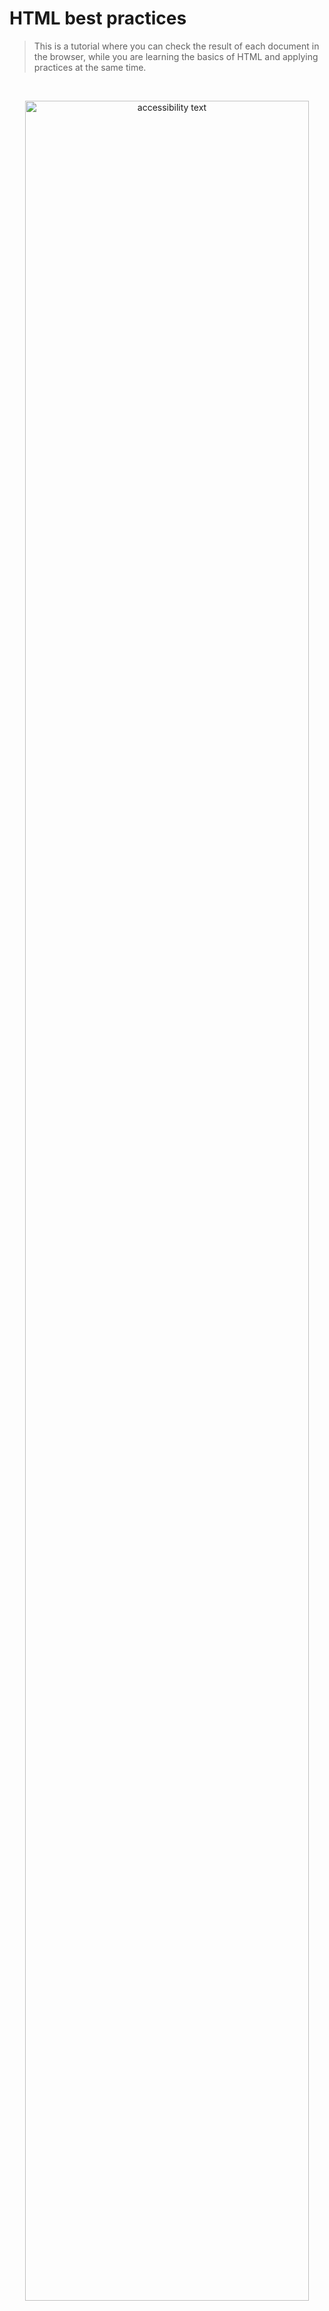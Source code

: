 # HTML best practices

<!-- ## Travis CI badges and github actions
# Logo: Framework, tool, base of the project not all  -->

<!-- Markdown link & img dfn's -->

<!-- [npm-image]: https://img.shields.io/npm/v/datadog-metrics.svg?style=flat-square
[npm-url]: https://npmjs.org/package/datadog-metrics
[npm-downloads]: https://img.shields.io/npm/dm/datadog-metrics.svg?style=flat-square
[travis-image]: https://img.shields.io/travis/escummy/node-datadog-metrics/master.svg?style=flat-square
[travis-url]: https://travis-ci.org/escummy/node-datadog-metrics
[wiki]: https://github.com/escummy/yourproject/wiki -->

 <!-- [![Build Status](https://travis-ci.org/escummy/dillinger.svg?branch=master)](https://travis-ci.org/escummy/dillinger) <img alt="Github workflows" src="https://github.com/thmsgbrt/thmsgbrt/workflows/README%20build/badge.svg"/> <img alt="Contributor Covenant v2.1" src="https://img.shields.io/badge/Contributor%20Covenant-2.1-4baaaa.svg"/> <img alt="License" src="https://img.shields.io/github/license/escummy/webpack-complete?style=flat-square&labelColor=343b41"/> -->

> This is a tutorial where you can check the result of each document in the browser, while you are learning the basics of HTML and applying practices at the same time.

<br>

<!-- ## Snapshots -->

<p align="center">
  <img src="https://user-images.githubusercontent.com/90976678/194220688-e198d2f3-1815-4aa7-bf21-eede70c54de2.gif" width="95%" title="html " alt="accessibility text">
</p>

<br>

## Getting Started

These instructions will get you a copy of the project up and running on your local machine for development and testing purposes. See deployment for notes on how to deploy on a live system and clone the repository.

<br>

- (Option 1): Clone the repository with link "https"
<!-- Change link path for each repository (automate actions CI/gist)-->

```bash
  git clone https://github.com/escummy/html-guidelines.git
```

- (Option 2): Clone the repository with link "SSH"
<!-- Change link path for each repository (automate actions CI/gist)-->

```bash
  git clone git@github.com:escummy/html-guidelines.git
```

- (Option 3): Download the file.zip to your desktop

<br>

## Usability and implementation

Try to learn the exercises following an ascending order of the sections, as it's important to understand the learning HTML patterns.

- You should start in your favorite code editor the 'LiveServer' extension or localhost to see changes in the browser at real time.

- After you start LiveServer or similar, you will see in the browser something like that:

  http:// 127.0.0.1:5500/index.html <br>
  http:// localhost:5500/index.html

- So, you need to change just the name of the `folder`and `file` you want to visit!

  HTTP:// HOST & PORT /SRC source/ HTML folder/ file-name.html <br>

  http:// localhost:5500/src/html/01-block-elements.html <br>
  http:// localhost:5500/src/html/02-line-elements.html <br>
  http:// localhost:5500/src/html/03-anchor-elements.html <br>
  http:// localhost:5500/src/html/04-atributes.html <br>
  http:// localhost:5500/src/html/05-block-tags.html <br>
  http:// localhost:5500/src/html/06-line-tags.html <br>
  http:// localhost:5500/src/html/07-lists.html <br>
  http:// localhost:5500/src/html/08-links.html <br>
  http:// localhost:5500/src/html/09-section-vs-article.html <br>
  http:// localhost:5500/src/html/10-forms.html <br>
  http:// localhost:5500/src/html/11-tables.html <br>
  http:// localhost:5500/src/html/12-embedded-content.html
  
  <br>

  ## Latest releases

<!-- Change link path for each repository (automate actions CI/gist)-->

Repositories use [SemVer](http://semver.org/) for versioning, three-digit numbering technique based patter of Major, Minor and Patch fixes, see the [release tags](https://github.com/escummy/html-guidelines/tags) for more details about version available.

<!-- ## Running the tests

The code is tested by 'Jest' including unit-test and global-test, applying documentation from continuous integration, github actions, npm datalog-metrics and Travis-CI

### Break down into end to end tests

Explain what these tests test and why

```
npm test
```

### And coding style tests

Explain what these tests test and why

```
Give an example
``` -->


<br>

## Contributing

Contributions are always welcome.

See [CONTRIBUTING](.github/CONTRIBUTING.md) for ways to get started, you can colaborate addings features to improve the repository, you can feel free to suggest anything or help solving issues via pull request.

<!-- Please read [CONTRIBUTING.md](https://gist.github.com/escummy/b24679402957c63ec426) for details on our code of conduct, and the process for submitting pull requests. -->

Please adhere to this project [CODE_OF_CONDUCT](.github/CODE_OF_CONDUCT.md), examples of behavior that contributes to a positive environment for our community and adapted from the Contributor Covenant, version 2.0, available at https://www.contributor-covenant.org/version/2/0/code_of_conduct.html

> **[Author]**: Gonzalo Cugiani (Amsterdam, North Holland, Netherlands)
>
> - [www.github.com/escummy](https://github.com/escummy)
> - [www.stackoverflow.com/escummy](https://stackoverflow.com/users/20149906/escummy?tab=profile)
> - [www.linkedin.com/in/gonzalocugiani](https://linkedin.com/in/gonzalocugiani)

<br>

## About Licenses

A licensor may grant a license under intellectual property laws to authorize a use (such as copying software or using a patented invention) to a licensee, sparing the licensee from a claim of infringement brought by the licensor.

<!-- Change link path for each repository (automate actions CI/gist)-->
License used for this repository <a href="https://github.com/escummy/html-guidelines/blob/main/LICENSE">`[`MIT License`]`</a>

<!-- #### Hashtags

#webpack #starter #initialfiles #developmentmode #productionmode #packagejson #webpackconfig #babelconfig #dev #prod #npmstart #yarnstart #build #builddev #buildprod #github #badges -->

<br><br>

---

<p align="center">. . .</p>

<p align="center">This <i>README</i> file was updated</br>Last refresh: Thursday, 13 Oct, 22:49 CET<br/></p>

<br><br><br>
